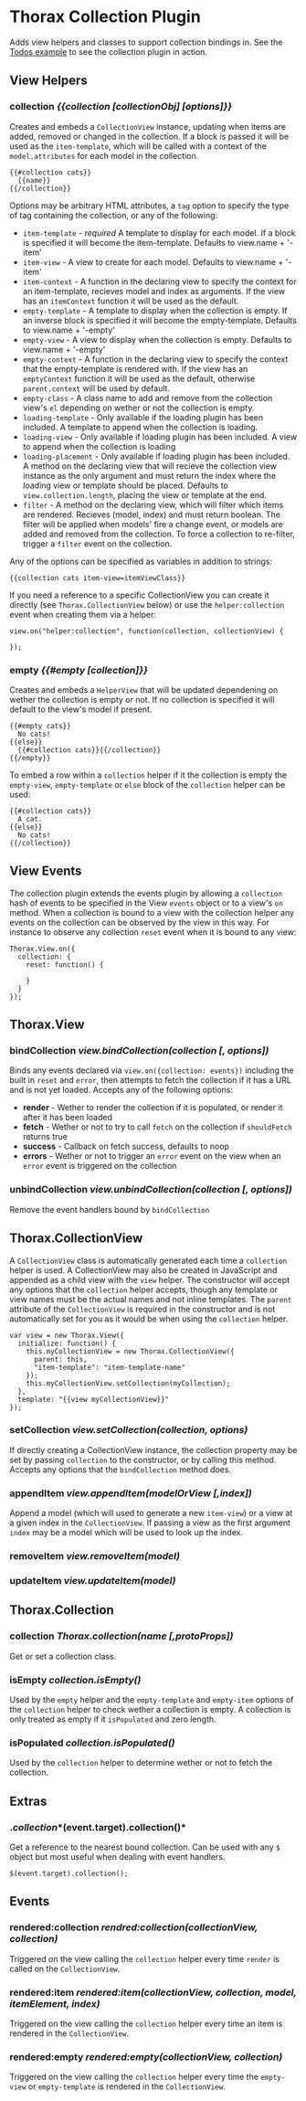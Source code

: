 Thorax Collection Plugin
========================

Adds view helpers and classes to support collection bindings in. See the [Todos example](http://jsfiddle.net/QDMyk/) to see the collection plugin in action.

## View Helpers

### collection *{{collection [collectionObj] [options]}}*

Creates and embeds a `CollectionView` instance, updating when items are added, removed or changed in the collection. If a block is passed it will be used as the `item-template`, which will be called with a context of the `model.attributes` for each model in the collection.

    {{#collection cats}}
      {{name}}
    {{/collection}}

Options may be arbitrary HTML attributes, a `tag` option to specify the type of tag containing the collection, or any of the following:

- `item-template` - *required* A template to display for each model. If a block is specified it will become the item-template. Defaults to view.name + '-item'
- `item-view` - A view to create for each model. Defaults to view.name + '-item'
- `item-context` - A function in the declaring view to specify the context for an item-template, recieves model and index as arguments. If the view has an `itemContext` function it will be used as the default.
- `empty-template` - A template to display when the collection is empty. If an inverse block is specified it will become the empty-template. Defaults to view.name + '-empty'
- `empty-view` - A view to display when the collection is empty. Defaults to view.name + '-empty'
- `empty-context` - A function in the declaring view to specify the context that the empty-template is rendered with. If the view has an `emptyContext` function it will be used as the default, otherwise `parent.context` will be used by default.
- `empty-class` - A class name to add and remove from the collection view's `el` depending on wether or not the collection is empty.
- `loading-template` - Only available if the loading plugin has been included. A template to append when the collection is loading.
- `loading-view` - Only available if loading plugin has been included. A view to append when the collection is loading
- `loading-placement` - Only available if loading plugin has been included. A method on the declaring view that will recieve the collection view instance as the only argument and must return the index where the loading view or template should be placed. Defaults to `view.collection.length`, placing the view or template at the end.
- `filter` - A method on the declaring view, which will filter which items are rendered. Recieves (model, index) and must return boolean. The filter will be applied when models' fire a change event, or models are added and removed from the collection. To force a collection to re-filter, trigger a `filter` event on the collection.

Any of the options can be specified as variables in addition to strings:

    {{collection cats item-view=itemViewClass}}

If you need a reference to a specific CollectionView you can create it directly (see `Thorax.CollectionView` below) or use the `helper:collection` event when creating them via a helper:

    view.on("helper:collection", function(collection, collectionView) {

    });

### empty *{{#empty [collection]}}*

Creates and embeds a `HelperView` that will be updated dependening on wether the collection is empty or not. If no collection is specified it will default to the view's model if present.

    {{#empty cats}}
      No cats!
    {{else}}
      {{#collection cats}}{{/collection}}
    {{/empty}}

To embed a row within a `collection` helper if it the collection is empty the `empty-view`, `empty-template` or `else` block of the `collection` helper can be used:

    {{#collection cats}}
      A cat.
    {{else}}
      No cats!
    {{/collection}}

## View Events

The collection plugin extends the events plugin by allowing a `collection` hash of events to be specified in the View `events` object or to a view's `on` method. When a collection is bound to a view with the collection helper any events on the collection can be observed by the view in this way. For instance to observe any collection `reset` event when it is bound to any view:

    Thorax.View.on({
      collection: {
        reset: function() {

        }
      }
    });

## Thorax.View

### bindCollection *view.bindCollection(collection [, options])*

Binds any events declared via `view.on({collection: events})` including the built in `reset` and `error`, then attempts to fetch the collection if it has a URL and is not yet loaded. Accepts any of the following options:

- **render** - Wether to render the collection if it is populated, or render it after it has been loaded
- **fetch** - Wether or not to try to call `fetch` on the collection if `shouldFetch` returns true
- **success** - Callback on fetch success, defaults to noop
- **errors** - Wether or not to trigger an `error` event on the view when an `error` event is triggered on the collection

### unbindCollection *view.unbindCollection(collection [, options])*

Remove the event handlers bound by `bindCollection`

## Thorax.CollectionView

A `CollectionView` class is automatically generated each time a `collection` helper is used. A CollectionView may also be created in JavaScript and appended as a child view with the `view` helper. The constructor will accept any options that the `collection` helper accepts, though any template or view names must be the actual names and not inline templates. The `parent` attribute of the `CollectionView` is required in the constructor and is not automatically set for you as it would be when using the `collection` helper.

    var view = new Thorax.View({
      initialize: function() {
        this.myCollectionView = new Thorax.CollectionView({
          parent: this,
          "item-template": "item-template-name"
        });
        this.myCollectionView.setCollection(myCollection);
      },
      template: "{{view myCollectionView}}"
    });

### setCollection *view.setCollection(collection, options)*

If directly creating a CollectionView instance, the collection property may be set by passing `collection` to the constructor, or by calling this method. Accepts any options that the `bindCollection` method does.

### appendItem *view.appendItem(modelOrView [,index])*

Append a model (which will used to generate a new `item-view`) or a view at a given index in the `CollectionView`. If passing a view as the first argument `index` may be a model which will be used to look up the index.

### removeItem *view.removeItem(model)*

### updateItem *view.updateItem(model)*

## Thorax.Collection

### collection *Thorax.collection(name [,protoProps])*

Get or set a collection class.

### isEmpty *collection.isEmpty()*

Used by the `empty` helper and the `empty-template` and `empty-item` options of the `collection` helper to check wether a collection is empty. A collection is only treated as empty if it `isPopulated` and zero length.

### isPopulated *collection.isPopulated()*

Used by the `collection` helper to determine wether or not to fetch the collection.


## Extras

### $.collection *$(event.target).collection()*

Get a reference to the nearest bound collection. Can be used with any `$` object but most useful when dealing with event handlers.

    $(event.target).collection();

## Events

### rendered:collection *rendred:collection(collectionView, collection)*

Triggered on the view calling the `collection` helper every time `render` is called on the `CollectionView`.

### rendered:item *rendered:item(collectionView, collection, model, itemElement, index)*

Triggered on the view calling the `collection` helper every time an item is rendered in the `CollectionView`.

### rendered:empty *rendered:empty(collectionView, collection)*

Triggered on the view calling the `collection` helper every time the `empty-view` or `empty-template` is rendered in the `CollectionView`.
